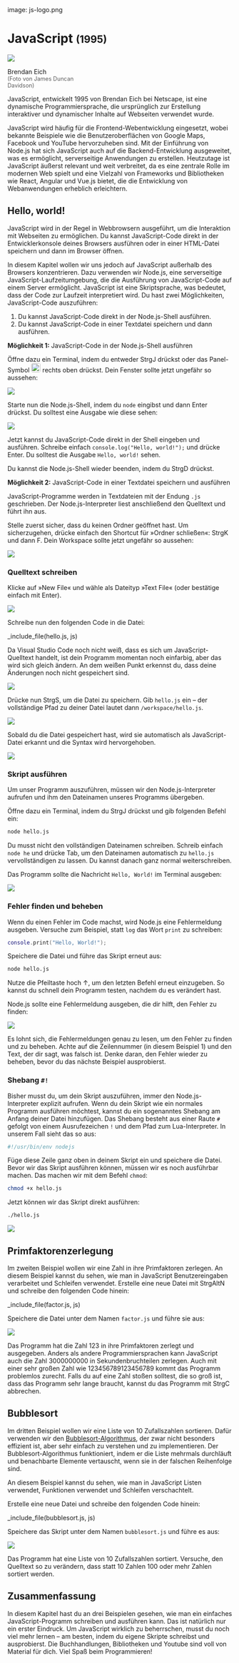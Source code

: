 <div class='meta'>
image: js-logo.png
</div>

# JavaScript <span style='font-size: 80%;'>(1995)</span>

<div class='floatright' style='width: 12em;'>
    <img src='eich.webp'>
    <p>
      Brendan Eich<br>
      <span style='font-size: 90%; opacity: 0.7;'>(Foto von James Duncan Davidson)</span>
    </p>
</div>

<p class='abstract'>
JavaScript, entwickelt 1995 von Brendan Eich bei Netscape, ist eine dynamische Programmiersprache, die ursprünglich zur Erstellung interaktiver und dynamischer Inhalte auf Webseiten verwendet wurde.
</p>

JavaScript wird häufig für die Frontend-Webentwicklung eingesetzt, wobei bekannte Beispiele wie die Benutzeroberflächen von Google Maps, Facebook und YouTube hervorzuheben sind. Mit der Einführung von Node.js hat sich JavaScript auch auf die Backend-Entwicklung ausgeweitet, was es ermöglicht, serverseitige Anwendungen zu erstellen. Heutzutage ist JavaScript äußerst relevant und weit verbreitet, da es eine zentrale Rolle im modernen Web spielt und eine Vielzahl von Frameworks und Bibliotheken wie React, Angular und Vue.js bietet, die die Entwicklung von Webanwendungen erheblich erleichtern.

<!-- ## Eigenschaften

- **Clientseitige Skriptsprache**: JavaScript ist eine clientseitige Skriptsprache, die im Webbrowser ausgeführt wird.
- **Dynamische Typisierung**: JavaScript ist eine dynamisch typisierte Sprache, was bedeutet, dass Variablen ihren Datentyp zur Laufzeit ändern können.
- **Objektorientierung**: JavaScript ist eine objektorientierte Programmiersprache, die auf der Verwendung von Objekten und Klassen basiert.
- **Webentwicklung**: JavaScript wird in der Webentwicklung eingesetzt und ermöglicht die Interaktion mit HTML-Elementen und CSS-Stilen.
- **Node.js**: Node.js ist eine serverseitige JavaScript-Laufzeitumgebung, die die Entwicklung von serverseitigen Anwendungen mit JavaScript ermöglicht.
- **Frameworks**: JavaScript hat eine Vielzahl von Frameworks und Bibliotheken, darunter React, Angular und Vue.js. -->

## Hello, world!

JavaScript wird in der Regel in Webbrowsern ausgeführt, um die Interaktion mit Webseiten zu ermöglichen. Du kannst JavaScript-Code direkt in der Entwicklerkonsole deines Browsers ausführen oder in einer HTML-Datei speichern und dann im Browser öffnen.

In diesem Kapitel wollen wir uns jedoch auf JavaScript außerhalb des Browsers konzentrieren. Dazu verwenden wir Node.js, eine serverseitige JavaScript-Laufzeitumgebung, die die Ausführung von JavaScript-Code auf einem Server ermöglicht. JavaScript ist eine Skriptsprache, was bedeutet, dass der Code zur Laufzeit interpretiert wird. Du hast zwei Möglichkeiten, JavaScript-Code auszuführen:

1. Du kannst JavaScript-Code direkt in der Node.js-Shell ausführen.
2. Du kannst JavaScript-Code in einer Textdatei speichern und dann ausführen.

**Möglichkeit 1:** JavaScript-Code in der Node.js-Shell ausführen

Öffne dazu ein Terminal, indem du entweder <span class='key'>Strg</span><span class='key'>J</span> drückst oder das Panel-Symbol <img src='../basics/panel.webp' style='border-radius: 4px; height: 1.5em;'> rechts oben drückst. Dein Fenster sollte jetzt ungefähr so aussehen:

<img class='full' src='code-with-terminal.webp'>

Starte nun die Node.js-Shell, indem du `node` eingibst und dann <span class='key'>Enter</span> drückst. Du solltest eine Ausgabe wie diese sehen:

<img class='full' src='node-shell.webp'>

Jetzt kannst du JavaScript-Code direkt in der Shell eingeben und ausführen. Schreibe einfach `console.log("Hello, world!");` und drücke <span class='key'>Enter</span>. Du solltest die Ausgabe `Hello, world!` sehen.

Du kannst die Node.js-Shell wieder beenden, indem du <span class='key'>Strg</span><span class='key'>D</span> drückst.

**Möglichkeit 2:** JavaScript-Code in einer Textdatei speichern und ausführen

JavaScript-Programme werden in Textdateien mit der Endung `.js` geschrieben. Der Node.js-Interpreter liest anschließend den Quelltext und führt ihn aus.

Stelle zuerst sicher, dass du keinen Ordner geöffnet hast. Um sicherzugehen, drücke einfach den Shortcut für »Ordner schließen«: <span class='key'>Strg</span><span class='key'>K</span> und dann <span class='key'>F</span>. Dein Workspace sollte jetzt ungefähr so aussehen:

<img class='full' src='fresh-start.webp'>

### Quelltext schreiben

Klicke auf »New File« und wähle als Dateityp »Text File« (oder bestätige einfach mit <span class='key'>Enter</span>).

<img class='full' src='choose-filename.webp'>

Schreibe nun den folgenden Code in die Datei:

_include_file(hello.js, js)

Da Visual Studio Code noch nicht weiß, dass es sich um JavaScript-Quelltext handelt, ist dein Programm momentan noch einfarbig, aber das wird sich gleich ändern. An dem weißen Punkt erkennst du, dass deine Änderungen noch nicht gespeichert sind.

<img class='full' src='no-syntax-highlighting.webp'>

Drücke nun <span class='key'>Strg</span><span class='key'>S</span>, um die Datei zu speichern. Gib `hello.js` ein – der vollständige Pfad zu deiner Datei lautet dann `/workspace/hello.js`.

<img class='full' src='enter-filename.webp'>

Sobald du die Datei gespeichert hast, wird sie automatisch als JavaScript-Datei erkannt und die Syntax wird hervorgehoben.

<img class='full' src='syntax-highlighting.webp'>

### Skript ausführen

Um unser Programm auszuführen, müssen wir den Node.js-Interpreter aufrufen und ihm den Dateinamen unseres Programms übergeben.

Öffne dazu ein Terminal, indem du <span class='key'>Strg</span><span class='key'>J</span> drückst und gib folgenden Befehl ein:

```bash
node hello.js
```

<div class='hint'>
Du musst nicht den vollständigen Dateinamen schreiben. Schreib einfach <code>node he</code> und drücke <span class='key'>Tab</span>, um den Dateinamen automatisch zu <code>hello.js</code> vervollständigen zu lassen. Du kannst danach ganz normal weiterschreiben.
</div>

Das Programm sollte die Nachricht `Hello, World!` im Terminal ausgeben:

<img class='full' src='hello.webp'>

### Fehler finden und beheben

Wenn du einen Fehler im Code machst, wird Node.js eine Fehlermeldung ausgeben. Versuche zum Beispiel, statt `log` das Wort `print` zu schreiben:

```lua
console.print("Hello, World!");
```

Speichere die Datei und führe das Skript erneut aus:

```bash
node hello.js
```

<div class='hint'>
Nutze die Pfeiltaste hoch <span class='key'>↑</span>, um den letzten Befehl erneut einzugeben. So kannst du schnell dein Programm testen, nachdem du es verändert hast.
</div>

Node.js sollte eine Fehlermeldung ausgeben, die dir hilft, den Fehler zu finden:

<img class='full' src='hello-error.webp'>

Es lohnt sich, die Fehlermeldungen genau zu lesen, um den Fehler zu finden und zu beheben. Achte auf die Zeilennummer (in diesem Beispiel 1) und den Text, der dir sagt, was falsch ist. Denke daran, den Fehler wieder zu beheben, bevor du das nächste Beispiel ausprobierst.

### Shebang `#!`

Bisher musst du, um dein Skript auszuführen, immer den Node.js-Interpreter explizit aufrufen. Wenn du dein Skript wie ein normales Programm ausführen möchtest, kannst du ein sogenanntes Shebang am Anfang deiner Datei hinzufügen. Das Shebang besteht aus einer Raute `#` gefolgt von einem Ausrufezeichen `!` und dem Pfad zum Lua-Interpreter. In unserem Fall sieht das so aus:

```js
#!/usr/bin/env nodejs
```

Füge diese Zeile ganz oben in deinem Skript ein und speichere die Datei. Bevor wir das Skript ausführen können, müssen wir es noch ausführbar machen. Das machen wir mit dem Befehl `chmod`:

```bash
chmod +x hello.js
```
Jetzt können wir das Skript direkt ausführen:

```bash
./hello.js
```

<img class='full' src='shebang.webp'>

## Primfaktorenzerlegung

Im zweiten Beispiel wollen wir eine Zahl in ihre Primfaktoren zerlegen.
An diesem Beispiel kannst du sehen, wie man in JavaScript Benutzereingaben verarbeitet und Schleifen verwendet.
Erstelle eine neue Datei mit <span class='key'>Strg</span><span class='key'>Alt</span><span class='key'>N</span> und schreibe den folgenden Code hinein:

_include_file(factor.js, js)

Speichere die Datei unter dem Namen `factor.js` und führe sie aus:

<img class='full' src='try-factor.webp'>

Das Programm hat die Zahl 123 in ihre Primfaktoren zerlegt und ausgegeben. Anders als andere Programmiersprachen kann JavaScript auch die Zahl 3000000000 in Sekundenbruchteilen zerlegen. Auch mit einer sehr großen Zahl wie 123456789123456789 kommt das Programm problemlos zurecht. Falls du auf eine Zahl stoßen solltest, die so groß ist, dass das Programm sehr lange braucht, kannst du das Programm mit <span class='key'>Strg</span><span class='key'>C</span> abbrechen.

## Bubblesort

Im dritten Beispiel wollen wir eine Liste von 10 Zufallszahlen sortieren. Dafür verwenden wir den [Bubblesort-Algorithmus](https://de.wikipedia.org/wiki/Bubblesort), der zwar nicht besonders effizient ist, aber sehr einfach zu verstehen und zu implementieren. Der Bubblesort-Algorithmus funktioniert, indem er die Liste mehrmals durchläuft und benachbarte Elemente vertauscht, wenn sie in der falschen Reihenfolge sind.

An diesem Beispiel kannst du sehen, wie man in JavaScript Listen verwendet, Funktionen verwendet und Schleifen verschachtelt.

Erstelle eine neue Datei und schreibe den folgenden Code hinein:

_include_file(bubblesort.js, js)

Speichere das Skript unter dem Namen `bubblesort.js` und führe es aus:

<img class='full' src='bubblesort.webp'>

Das Programm hat eine Liste von 10 Zufallszahlen sortiert. Versuche, den Quelltext so zu verändern, dass statt 10 Zahlen 100 oder mehr Zahlen sortiert werden.

## Zusammenfassung

In diesem Kapitel hast du an drei Beispielen gesehen, wie man ein einfaches JavaScript-Programm schreiben und ausführen kann. Das ist natürlich nur ein erster Eindruck. Um JavaScript wirklich zu beherrschen, musst du noch viel mehr lernen – am besten, indem du eigene Skripte schreibst und ausprobierst. Die Buchhandlungen, Bibliotheken und Youtube sind voll von Material für dich. Viel Spaß beim Programmieren!
